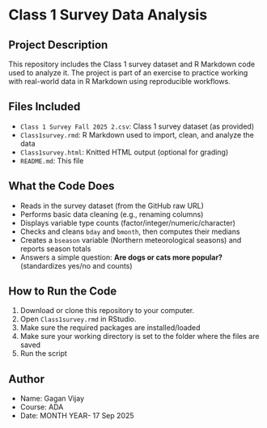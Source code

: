 # Class 1 Survey Data Analysis
## Project Description
This repository includes the Class 1 survey dataset and R Markdown code used
to analyze it. The project is part of an exercise to practice working with
real-world data in R Markdown using reproducible workflows.

## Files Included
- `Class 1 Survey Fall 2025 2.csv`: Class 1 survey dataset (as provided)
- `Class1survey.rmd`: R Markdown used to import, clean, and analyze the data
- `Class1survey.html`: Knitted HTML output (optional for grading)
- `README.md`: This file

## What the Code Does
- Reads in the survey dataset (from the GitHub raw URL)
- Performs basic data cleaning (e.g., renaming columns)
- Displays variable type counts (factor/integer/numeric/character)
- Checks and cleans `bday` and `bmonth`, then computes their medians
- Creates a `bseason` variable (Northern meteorological seasons) and reports season totals
- Answers a simple question: **Are dogs or cats more popular?** (standardizes yes/no and counts)


## How to Run the Code
1. Download or clone this repository to your computer.
2. Open `Class1survey.rmd` in RStudio.
3. Make sure the required packages are installed/loaded
4. Make sure your working directory is set to the folder where the files are
saved
5. Run the script  


## Author
- Name: Gagan Vijay
- Course: ADA
- Date: MONTH YEAR- 17 Sep 2025
